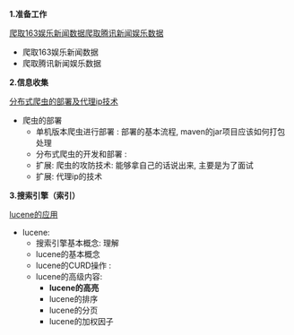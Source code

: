 **1.准备工作**

[爬取163娱乐新闻数据爬取腾讯新闻娱乐数据](https://github.com/zhwangke/spider-java/blob/master/resources/01-spider-start/%E5%A8%B1%E4%B9%90%E5%A4%B4%E6%9D%A1_%E5%A8%B1%E4%B9%90%E7%88%AC%E8%99%AB.md)

* 爬取163娱乐新闻数据
* 爬取腾讯新闻娱乐数据

**2.信息收集**

[分布式爬虫的部署及代理ip技术](https://github.com/zhwangke/spider-java/blob/master/resources/02-spider-linux/%E5%A8%B1%E4%B9%90%E5%A4%B4%E6%9D%A1_%E7%88%AC%E8%99%AB%E9%83%A8%E7%BD%B2.md)

* 爬虫的部署
  * 单机版本爬虫进行部署 : 部署的基本流程, maven的jar项目应该如何打包处理
  * 分布式爬虫的开发和部署 :  
  * 扩展:  爬虫的攻防技术: 能够拿自己的话说出来, 主要是为了面试
  * 扩展:  代理ip的技术

**3.搜索引擎（索引）**

[lucene的应用](https://github.com/zhwangke/spider-java/blob/master/resources/03_search_lucene/%E5%A8%B1%E4%B9%90%E5%A4%B4%E6%9D%A1_lucene.md)


* lucene:
  * 搜索引擎基本概念: 理解
  * lucene的基本概念
  * lucene的CURD操作 :  
  * lucene的高级内容:  
    * **lucene的高亮**
    * lucene的排序
    * lucene的分页
    * lucene的加权因子
